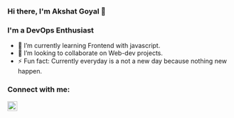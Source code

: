 ### Hi there, I'm Akshat Goyal 👋

### I'm a DevOps Enthusiast
- 🌱 I’m currently learning Frontend with javascript.
- 👯 I’m looking to collaborate on Web-dev projects.
- ⚡ Fun fact: Currently everyday is a not a new day because nothing new happen.

### Connect with me:
<a href="https://www.linkedin.com/in/akshat-goyal-3a082b190/">
  <img align="left" alt="Akshat's LinkedIn" width="22px" src="https://cdn.jsdelivr.net/npm/simple-icons@v3/icons/linkedin.svg" />
</a>

